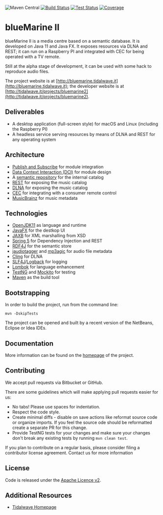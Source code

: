 ![Maven Central](https://img.shields.io/maven-central/v/it.tidalwave.bluemarine2/bluemarine2.svg)
[![Build Status](https://img.shields.io/jenkins/s/http/services.tidalwave.it/ci/job/blueMarine2_Build_from_Scratch.svg)](http://services.tidalwave.it/ci/view/blueMarine2)
[![Test Status](https://img.shields.io/jenkins/t/http/services.tidalwave.it/ci/job/blueMarine2.svg)](http://services.tidalwave.it/ci/view/blueMarine2)
[![Coverage](https://img.shields.io/jenkins/c/http/services.tidalwave.it/ci/job/blueMarine2.svg)](http://services.tidalwave.it/ci/view/blueMarine2)

blueMarine II
================================

blueMarine II is a media centre based on a semantic database. It is developed on Java 11 and Java FX. It exposes resources via DLNA and REST;
it can run on a Raspberry PI and integrated with CEC for being operated with a TV remote.

Still at the alpha stage of development, it can be used with some hack to reproduce audio files.

The project website is at [http://bluemarine.tidalwave.it](http://bluemarine.tidalwave.it); the developer website is at
[http://tidalwave.it/projects/bluemarine2](http://tidalwave.it/projects/bluemarine2).

Deliverables
------------

+ A desktop application (full-screen style) for macOS and Linux (including the Raspberry PI)
+ A headless service serving resources by means of DLNA and REST for any operating system
        

Architecture
------------

+ [Publish and Subscribe](https://en.wikipedia.org/wiki/Publish%E2%80%93subscribe_pattern) for module integration
+ [Data Context Interaction (DCI)](https://en.wikipedia.org/wiki/Data,_context_and_interaction) for module design
+ A [semantic repository](https://www.ontotext.com/knowledgehub/fundamentals/semantic-repository) for the internal catalog
+ [REST](https://www.redhat.com/en/topics/api/what-is-a-rest-api) for exposing the music catalog
+ [DLNA](https://www.dlna.org) for exposing the music catalog
+ [CEC](https://en.wikipedia.org/wiki/Consumer_Electronics_Control) for integrating with a consumer remote control
+ [MusicBrainz](https://musicbrainz.org) for music metadata


Technologies
------------

+ [OpenJDK11](https://openjdk.java.net/projects/jdk/11) as language and runtime
+ [JavaFX](https://openjfx.io) for the destkop UI
+ [JAXB](https://javaee.github.io/jaxb-v2) for XML marshalling from XSD
+ [Spring 5](https://spring.io/projects/spring-framework) for Dependency Injection and REST
+ [RDF4J](https://rdf4j.org/) for the semantic store
+ [jaudiotagger](https://bitbucket.org/ijabz/jaudiotagger) and [mp3agic](https://github.com/mpatric/mp3agic) for audio file metadata
+ [Cling](https://github.com/4thline/cling) for DLNA
+ [SLF4J](http://slf4j.org)/[Logback](http://logback.qos.ch) for logging
+ [Lombok](https://projectlombok.org) for language enhancement
+ [TestNG](https://testng.org) and [Mockito](https://site.mockito.org) for testing
+ [Maven](https://maven.apache.org) as the build tool


Bootstrapping
-------------

In order to build the project, run from the command line:

```mvn -DskipTests```

The project can be opened and built by a recent version of the NetBeans, Eclipse or Idea IDEs.


Documentation
-------------

More information can be found on the [homepage](http://blueMarine.tidalwave.it) of the project.


Contributing
------------

We accept pull requests via Bitbucket or GitHub.

There are some guidelines which will make applying pull requests easier for us:

* No tabs! Please use spaces for indentation.
* Respect the code style.
* Create minimal diffs - disable on save actions like reformat source code or organize imports. If you feel the source
  ode should be reformatted create a separate PR for this change.
* Provide TestNG tests for your changes and make sure your changes don't break any existing tests by running
```mvn clean test```.

If you plan to contribute on a regular basis, please consider filing a contributor license agreement. Contact us for
 more information


License
-------

Code is released under the [Apache Licence v2](https://www.apache.org/licenses/LICENSE-2.0.txt).


Additional Resources
--------------------

* [Tidalwave Homepage](http://tidalwave.it)
